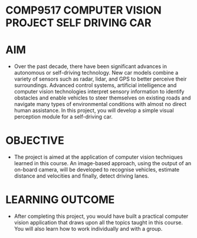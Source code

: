 # COMP9517 COMPUTER VISION PROJECT SELF DRIVING CAR

# AIM

- Over the past decade, there have been significant advances in autonomous or self-driving technology. New car models combine a variety of sensors such as radar, lidar, and GPS to better perceive their surroundings. Advanced control systems, artificial intelligence and computer vision technologies interpret sensory information to identify obstacles and enable vehicles to steer themselves on existing roads and navigate many types of environmental conditions with almost no direct human assistance. In this project, you will develop a simple 
visual perception module for a self-driving car.

# OBJECTIVE

- The project is aimed at the application of computer vision techniques learned in this course. An image-based approach, using the output of an on-board camera, will be developed to recognise vehicles, estimate distance and velocities and finally, detect driving lanes.

# LEARNING OUTCOME

- After completing this project, you would have built a practical computer vision application that draws upon all the topics taught in this course. You will also learn how to work individually and with a group.